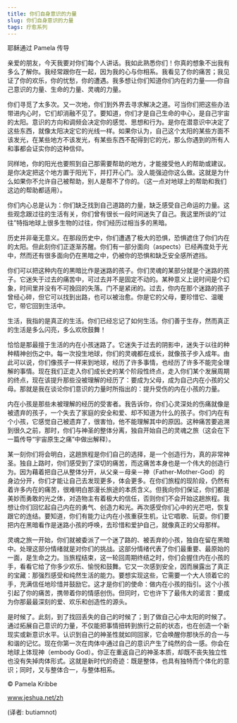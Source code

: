 ```yaml
--- 
title: 你们自身意识的力量 
slug: 你们自身意识的力量 
tags: 疗愈系列
--- 
```

耶稣通过 Pamela 传导

亲爱的朋友，今天我要对你们每个人讲话。我如此熟悉你们！你真的想象不出我有多么了解你。我经常跟你在一起，因为我的心与你相系。我看见了你的痛苦；我见证了你的欢乐，你的忧愁，你的遭遇。我多想让你们知道你们内在的力量——你自己意识的力量、生命的力量、灵魂的力量。

你们寻觅了太多次。又一次地，你们到外界去寻求解决之道。可当你们把这些办法带进内心时，它们却消融不见了。要知道，你们才是自己生命的中心，是自己宇宙的太阳。意识的方向和调频会决定你的感觉、思想和行为。是你在潜意识中决定了这些东西，就像太阳决定它的光线一样。如果你认为，自己这个太阳的某些方面不该发光，在某些地方不该发光，有某些东西不配得到它的光，那么你遇到的所有人和事都会证实你的这种信仰。

同样地，你的阳光也要照到自己那需要帮助的地方，才能接受他人的帮助或建议。是你决定把这个地方置于阳光下，并打开心门。没人能强迫你这么做。这就是为什么如果你不允许自己被帮助，别人是帮不了你的。（这一点对地球上的帮助和我们这边的帮助都适用）。

你们内心总是认为：你们缺乏找到自己道路的力量，缺乏感受自己命运的力量。这些观念跟过往的生活有关，你们曾有很长一段时间迷失了自己。我这里所谈的“过往”特指地球上很多生物的过往，你们经历过相当多的黑暗。

历史并非毫无意义。在那段历史中，你们遭遇了极大的恐惧，恐惧遮住了你们内在的太阳。但此刻你们正逐渐苏醒。你们有一部分面向（aspects）已经再度处于光中，然而还有很多面向仍在黑暗之中，仍被你的恐惧和缺乏安全感所遮挡。

你们可以把这种内在的黑暗比作是迷路的孩子。你们灵魂的某部分就是个迷路的孩子。它迷失于过去的痛苦中，可过去并不是固定不动的。某种意义上说时间是个幻象，时间里并没有不可挽回的失落。门不是紧闭的。过去，你内在那个迷路的孩子曾经心碎，但它可以找到出路，也可以被治愈。你是它的父母，要珍惜它、温暖它，带它回到生活中。

生活，我指的是真正的生活。你们已经忘记了如何生活。你们善于生存，然而真正的生活是多么闪亮，多么欢欣鼓舞！

恰恰是那最擅于生活的内在小孩迷路了。它迷失于过去的阴影中，迷失于以往的种种精神创伤之中。每一次投生地球，你们的灵魂都在成长，就像孩子步入成年。由此可以说，你们像孩子一样来到地球，经历了许多事情，也经历了许多不能完全理解的事情。现在我们正走入你们成长史的某个阶段性终点，走入你们某个发展周期的终点，现在该提升那些没被理解的经历了：要成为父母，成为自己内在小孩的父母。那就是我在谈论你们意识的力量时所指出的：提升受伤的内在小孩的力量。

内在小孩是那些未被理解的经历的受害者。我告诉你，你们心灵深处的伤痛就像是被遗弃的孩子，一个失去了家庭的安全和爱、却不知道为什么的孩子。你们内在有个小孩，它感觉自己被遗弃了，很害怕，他不能理解其中的原因。这种痛苦要追溯到很久之前，那时，你们与神圣的整体分离，独自开始自己的灵魂之旅（这会在下一篇传导“宇宙原生之痛”中做出解释）。

某一刻你们将会明白，这趟旅程是你们自己的选择，是一个创造行为，真的非常神圣。独自上路时，你们感受到了深切的痛苦，而这痛苦本身也是一个伟大的创造行为。因为藉着把自己从整体分开，从父亲－母亲－神（Father-Mother-God）的身边分开，你们才能让自己去发现更多，体会更多。在你们旅程的现阶段，仍然有着许多内在的痛苦，很难明白那漫长旅途的本质含义。但我向你们保证，你们都是美妙而勇敢的光之体，对造物主有着极大的信任，否则你们不会开始这趟旅程。我想让你们回忆起自己内在的勇气、创造力和光。再次感受你们心中的光芒吧，恢复跟它的连结。要知道，你们有能力让内在小孩重获生机，让它唱歌、玩耍。你们要把内在黑暗看作是迷路小孩的呼唤，去珍惜和爱护自己，就像真正的父母那样。

灵魂之旅一开始，你们就被委派了一个迷了路的、被丢弃的小孩，独自在留在黑暗中。处理这部分情绪就是对你们的挑战。这部分情绪代表了你们最重要、最原始的一面，是生命之力。当旅程结束，这一轮回周期终结之时，你们会握住内在小孩的手，看看它给了你多少欢乐、愉悦和鼓舞。它又一次感到安全，因而展露出了真正的宝藏：那强烈感受和纯然生活的能力。要想实现这些，它需要一个大人领着它的手，充满信任地珍惜并鼓励它。这才是你们的使命：做内在小孩的指引。这个小孩引起了你的痛苦，携带着你的情感创伤。但同时，它也许下了最伟大的诺言：要成为你那最最深刻的爱、欢乐和创造性的源头。

是时候了。此刻，到了找回丢失的自己的时候了；到了做自己心中太阳的时候了。通过拓展自己意识的力量，不仅能把事情扭转到旅行之前的状态，也在创造一个新现实或新意识水平。认识到自己的神圣性就如同回家，它会唤醒你那快乐的合一与和谐的记忆。现在你第一次在肉体中通过自己的意识产生了纯然的合一感。你会在地球上体现神（embody God）。你正在重返自己的神圣本质，却既不丧失独立性也没有失掉肉体形式。这就是新时代的奇迹：既是整体，也具有独特而个体化的意识；同时，又与整体合一，与整体相系。

© Pamela Kribbe 

www.jeshua.net/zh

(译者: butiamnot)